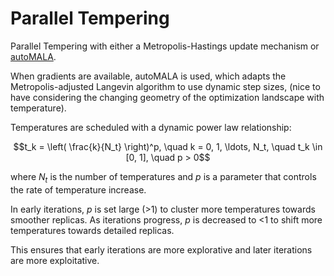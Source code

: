 # Parallel Tempering

Parallel Tempering with either a Metropolis-Hastings update mechanism or [autoMALA](https://arxiv.org/abs/2310.16782). 

When gradients are available, autoMALA is used, which adapts the Metropolis-adjusted Langevin algorithm to use dynamic step sizes, (nice to have considering the changing geometry of the optimization landscape with temperature).

Temperatures are scheduled with a dynamic power law relationship:

```math
t_k = \left( \frac{k}{N_t} \right)^p, \quad k = 0, 1, \ldots, N_t, \quad t_k \in [0, 1], \quad p > 0
```

where $N_t$ is the number of temperatures and $p$ is a parameter that controls the rate of temperature increase. 

In early iterations, $p$ is set large (>1) to cluster more temperatures towards smoother replicas. As iterations progress, $p$ is decreased to <1 to shift more temperatures towards detailed replicas.

This ensures that early iterations are more explorative and later iterations are more exploitative.
